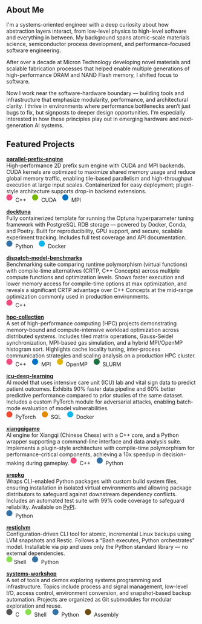 
## About Me

I'm a systems-oriented engineer with a deep curiosity about how abstraction layers interact, from low-level physics to high-level software and everything in between. My background spans atomic-scale materials science, semiconductor process development, and performance-focused software engineering.

After over a decade at Micron Technology developing novel materials and scalable fabrication processes that helped enable multiple generations of high-performance DRAM and NAND Flash memory, I shifted focus to software.

Now I work near the software-hardware boundary — building tools and infrastructure that emphasize modularity, performance, and architectural clarity. I thrive in environments where performance bottlenecks aren’t just bugs to fix, but signposts to deeper design opportunities. I'm especially interested in how these principles play out in emerging hardware and next-generation AI systems.


## Featured Projects

[**parallel-prefix-engine**](https://github.com/duanegoodner/parallel-prefix-engine)  
High-performance 2D prefix sum engine with CUDA and MPI backends. CUDA kernels are optimized to maximize shared memory usage and reduce global memory traffic, enabling tile-based parallelism and high-throughput execution at large input scales. Containerized for easy deployment; plugin-style architecture supports drop-in backend extensions.  
![C++](https://github.com/duanegoodner/duanegoodner/raw/main/assets/svg/cpp-dot.svg) C++&nbsp;&nbsp;&nbsp;&nbsp;![CUDA](https://github.com/duanegoodner/duanegoodner/raw/main/assets/svg/cuda-dot.svg) CUDA&nbsp;&nbsp;&nbsp;&nbsp;![MPI](https://github.com/duanegoodner/duanegoodner/raw/main/assets/svg/mpi-dot.svg) MPI

[**docktuna**](https://github.com/duanegoodner/docktuna)  
Fully containerized template for running the Optuna hyperparameter tuning framework with PostgreSQL RDB storage — powered by Docker, Conda, and Poetry. Built for reproducibility, GPU support, and secure, scalable experiment tracking. Includes full test coverage and API documentation.  
![Python](https://github.com/duanegoodner/duanegoodner/raw/main/assets/svg/python-dot.svg) Python&nbsp;&nbsp;&nbsp;&nbsp;![Docker](https://github.com/duanegoodner/duanegoodner/raw/main/assets/svg/docker-dot.svg) Docker

[**dispatch-model-benchmarks**](https://github.com/duanegoodner/dispatch-model-benchmarks)  
Benchmarking suite comparing runtime polymorphism (virtual functions) with compile-time alternatives (CRTP, C++ Concepts) across multiple compute functions and optimization levels. Shows faster execution and lower memory access for compile-time options at max optimization, and reveals a significant CRTP advantage over C++ Concepts at the mid-range optimization commonly used in production environments.  
![C++](https://github.com/duanegoodner/duanegoodner/raw/main/assets/svg/cpp-dot.svg) C++

[**hpc-collection**](https://github.com/duanegoodner/hpc-collection)  
A set of high-performance computing (HPC) projects demonstrating memory-bound and compute-intensive workload optimization across distributed systems. Includes tiled matrix operations, Gauss-Seidel synchronization, MPI-based gas simulation, and a hybrid MPI/OpenMP histogram sort. Highlights cache locality tuning, inter-process communication strategies and scaling analysis on a production HPC cluster.  
![C++](https://github.com/duanegoodner/duanegoodner/raw/main/assets/svg/cpp-dot.svg) C++&nbsp;&nbsp;&nbsp;&nbsp;![MPI](https://github.com/duanegoodner/duanegoodner/raw/main/assets/svg/mpi-dot.svg) MPI&nbsp;&nbsp;&nbsp;&nbsp;![OpenMP](https://github.com/duanegoodner/duanegoodner/raw/main/assets/svg/openmp-dot.svg) OpenMP&nbsp;&nbsp;&nbsp;&nbsp;![SLURM](https://github.com/duanegoodner/duanegoodner/raw/main/assets/svg/slurm-dot.svg) SLURM

[**icu-deep-learning**](https://github.com/duanegoodner/icu-deep-learning)  
AI model that uses intensive care unit (ICU) lab and vital sign data to predict patient outcomes. Exhibits 90% faster data pipeline and 60% better predictive performance compared to prior studies of the same dataset. Includes a custom PyTorch module for adversarial attacks, enabling batch-mode evaluation of model vulnerabilities.  
![PyTorch](https://github.com/duanegoodner/duanegoodner/raw/main/assets/svg/pytorch-dot.svg) PyTorch&nbsp;&nbsp;&nbsp;&nbsp;![SQL](https://github.com/duanegoodner/duanegoodner/raw/main/assets/svg/sql-dot.svg) SQL&nbsp;&nbsp;&nbsp;&nbsp;![Docker](https://github.com/duanegoodner/duanegoodner/raw/main/assets/svg/docker-dot.svg) Docker

[**xiangqigame**](https://github.com/duanegoodner/xiangqigame)  
AI engine for Xiangqi (Chinese Chess) with a C++ core, and a Python wrapper supporting a command-line interface and data analysis suite. Implements a plugin-style architecture with compile-time polymorphism for performance-critical components, achieving a 10x speedup in decision-making during gameplay.
![C++](https://github.com/duanegoodner/duanegoodner/raw/main/assets/svg/cpp-dot.svg) C++&nbsp;&nbsp;&nbsp;&nbsp;![Python](https://github.com/duanegoodner/duanegoodner/raw/main/assets/svg/python-dot.svg) Python

[**srepkg**](https://github.com/duanegoodner/srepkg)  
Wraps CLI-enabled Python packages with custom build system files, ensuring installation in isolated virtual environments and allowing package distributors to safeguard against downstream dependency conflicts. Includes an automated test suite with 99% code coverage to safeguard reliability. Available on [PyPI](https://pypi.org/project/srepkg/).    
![Python](https://github.com/duanegoodner/duanegoodner/raw/main/assets/svg/python-dot.svg) Python

[**resticlvm**](https://github.com/duanegoodner/resticlvm)  
Configuration-driven CLI tool for atomic, incremental Linux backups using LVM snapshots and Restic. Follows a “Bash executes, Python orchestrates” model. Installable via pip and uses only the Python standard library — no external dependencies.  
![Shell](https://github.com/duanegoodner/duanegoodner/raw/main/assets/svg/shell-dot.svg)Shell&nbsp;&nbsp;&nbsp;&nbsp;![Python](https://github.com/duanegoodner/duanegoodner/raw/main/assets/svg/python-dot.svg) Python

[**systems-workshop**](https://github.com/duanegoodner/systems-workshop)  
A set of tools and demos exploring systems programming and infrastructure. Topics include process and signal management, low-level I/O, access control, environment conversion, and snapshot-based backup automation. Projects are organized as Git submodules for modular exploration and reuse.  
![C](https://github.com/duanegoodner/duanegoodner/raw/main/assets/svg/c-dot.svg) C&nbsp;&nbsp;&nbsp;&nbsp;![Shell](https://github.com/duanegoodner/duanegoodner/raw/main/assets/svg/shell-dot.svg) Shell&nbsp;&nbsp;&nbsp;&nbsp;![Python](https://github.com/duanegoodner/duanegoodner/raw/main/assets/svg/python-dot.svg) Python&nbsp;&nbsp;&nbsp;&nbsp;![Assembly](https://github.com/duanegoodner/duanegoodner/raw/main/assets/svg/assembly-dot.svg) Assembly

